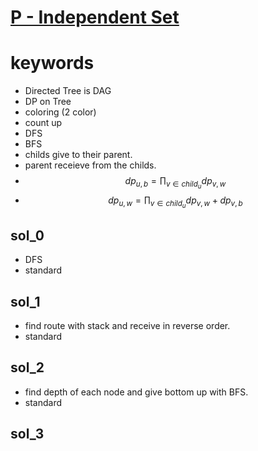 # [P - Independent Set](https://atcoder.jp/contests/dp/tasks/dp_p)


# keywords 
- Directed Tree is DAG
- DP on Tree 
- coloring (2 color)
- count up 
- DFS 
- BFS
- childs give to their parent.
- parent receieve from the childs.
- $$ dp_{u,b} = \prod_{v\in{child_u}} dp_{v, w}$$
- $$ dp_{u,w} = \prod_{v\in{child_u}} {dp_{v, w} + dp_{v, b}}$$


## sol_0
- DFS
- standard 



## sol_1
- find route with stack and receive in reverse order.
- standard



## sol_2
- find depth of each node and give bottom up with BFS.
- standard


## sol_3
